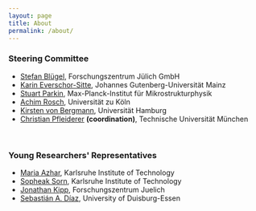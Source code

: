```yaml
---
layout: page
title: About
permalink: /about/
---
```


### Steering Committee
* [Stefan Blügel](https://gepris.dfg.de/gepris/person/1457346), Forschungszentrum Jülich GmbH
* [Karin Everschor-Sitte](https://gepris.dfg.de/gepris/person/239758477), Johannes Gutenberg-Universität Mainz
* [Stuart Parkin](https://gepris.dfg.de/gepris/person/111287671), Max-Planck-Institut für Mikrostrukturphysik
* [Achim Rosch](https://gepris.dfg.de/gepris/person/1675189), Universität zu Köln
* [Kirsten von Bergmann](https://gepris.dfg.de/gepris/person/13491465), Universität Hamburg
* [Christian Pfleiderer](https://gepris.dfg.de/gepris/person/1677403) **(coordination)**, Technische Universität München

<br>

### Young Researchers' Representatives
* [Maria Azhar](https://www.tfp.kit.edu/english/1272_1331.php), Karlsruhe Institute of Technology
* [Sopheak Sorn](https://www.tfp.kit.edu/1272_1455.php), Karlsruhe Institute of Technology
* [Jonathan Kipp](https://www.fz-juelich.de/SharedDocs/Personen/PGI/PGI-1/EN/Kipp_J.html?nn=664886), Forschungszentrum Juelich
* [Sebastián A. Díaz](https://www.uni-due.de/physik/twist/sebastian_diaz), University of Duisburg-Essen
